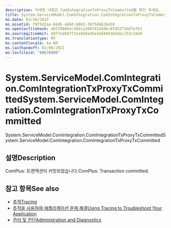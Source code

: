 ```yaml
---
description: 자세한 내용은 ComIntegrationTxProxyTxCommitted를 확인 하세요.
title: System.ServiceModel.ComIntegration.ComIntegrationTxProxyTxCommitted
ms.date: 03/30/2017
ms.assetid: f9f5d2aa-04db-4d4d-b802-3bf5d4626e59
ms.openlocfilehash: ddf2906bec36dca200741d5d6c87d3273b47efb3
ms.sourcegitcommit: ddf7edb67715a5b9a45e3dd44536dabc153c1de0
ms.translationtype: MT
ms.contentlocale: ko-KR
ms.lasthandoff: 02/06/2021
ms.locfileid: "99676900"
---
```

# <a name="systemservicemodelcomintegrationcomintegrationtxproxytxcommitted"></a><span data-ttu-id="96ad3-103">System.ServiceModel.ComIntegration.ComIntegrationTxProxyTxCommitted</span><span class="sxs-lookup"><span data-stu-id="96ad3-103">System.ServiceModel.ComIntegration.ComIntegrationTxProxyTxCommitted</span></span>

<span data-ttu-id="96ad3-104">System.ServiceModel.ComIntegration.ComIntegrationTxProxyTxCommitted</span><span class="sxs-lookup"><span data-stu-id="96ad3-104">System.ServiceModel.ComIntegration.ComIntegrationTxProxyTxCommitted</span></span>  
  
## <a name="description"></a><span data-ttu-id="96ad3-105">설명</span><span class="sxs-lookup"><span data-stu-id="96ad3-105">Description</span></span>  

 <span data-ttu-id="96ad3-106">ComPlus: 트랜잭션이 커밋되었습니다.</span><span class="sxs-lookup"><span data-stu-id="96ad3-106">ComPlus: Transaction committed.</span></span>  
  
## <a name="see-also"></a><span data-ttu-id="96ad3-107">참고 항목</span><span class="sxs-lookup"><span data-stu-id="96ad3-107">See also</span></span>

- [<span data-ttu-id="96ad3-108">추적</span><span class="sxs-lookup"><span data-stu-id="96ad3-108">Tracing</span></span>](index.md)
- [<span data-ttu-id="96ad3-109">추적을 사용하여 애플리케이션 문제 해결</span><span class="sxs-lookup"><span data-stu-id="96ad3-109">Using Tracing to Troubleshoot Your Application</span></span>](using-tracing-to-troubleshoot-your-application.md)
- [<span data-ttu-id="96ad3-110">관리 및 진단</span><span class="sxs-lookup"><span data-stu-id="96ad3-110">Administration and Diagnostics</span></span>](../index.md)
